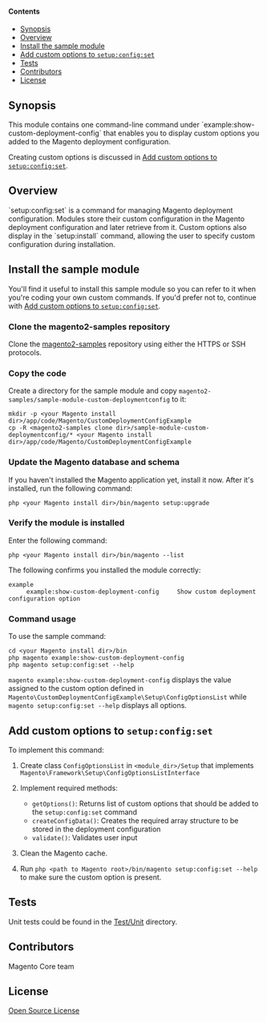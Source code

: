 #### Contents
*   <a href="#syn">Synopsis</a>
*   <a href="#over">Overview</a>
*   <a href="#install">Install the sample module</a>
*   <a href="#add-options">Add custom options to <code>setup:config:set</code></a>
*   <a href="#tests">Tests</a>
*   <a href="#contrib">Contributors</a>
*   <a href="#lic">License</a>

<h2 id="syn">Synopsis</h2>
This module contains one command-line command under `example:show-custom-deployment-config` that enables you to display custom options you added to the Magento deployment configuration.

Creating custom options is discussed in <a href="#add-options">Add custom options to <code>setup:config:set</code></a>.

<h2 id="over">Overview</h2>
`setup:config:set` is a command for managing Magento deployment configuration. Modules store their custom
configuration in the Magento deployment configuration and later retrieve from it. Custom options also display in the
`setup:install` command, allowing the user to specify custom configuration during installation.

<h2 id="install">Install the sample module</h2>
You'll find it useful to install this sample module so you can refer to it when you're coding your own custom commands. If you'd prefer not to, continue with <a href="#add-options">Add custom options to <code>setup:config:set</code></a>.

### Clone the magento2-samples repository
Clone the <a href="https://github.com/magento/magento2-samples" target="_blank">magento2-samples</a> repository using either the HTTPS or SSH protocols. 

### Copy the code
Create a directory for the sample module and copy `magento2-samples/sample-module-custom-deploymentconfig` to it:

    mkdir -p <your Magento install dir>/app/code/Magento/CustomDeploymentConfigExample
    cp -R <magento2-samples clone dir>/sample-module-custom-deploymentconfig/* <your Magento install dir>/app/code/Magento/CustomDeploymentConfigExample

### Update the Magento database and schema
If you haven't installed the Magento application yet, install it now. After it's installed, run the following command:

    php <your Magento install dir>/bin/magento setup:upgrade

### Verify the module is installed
Enter the following command:

    php <your Magento install dir>/bin/magento --list

The following confirms you installed the module correctly:

    example
         example:show-custom-deployment-config     Show custom deployment configuration option

### Command usage
To use the sample command:

	cd <your Magento install dir>/bin
	php magento example:show-custom-deployment-config
	php magento setup:config:set --help

`magento example:show-custom-deployment-config` displays the value assigned to the custom option defined in `Magento\CustomDeploymentConfigExample\Setup\ConfigOptionsList` while `magento setup:config:set --help` displays all options.

<h2 id="add-options">Add custom options to <code>setup:config:set</code></h2>
To implement this command:

1.	Create class `ConfigOptionsList` in `<module_dir>/Setup` that implements
`Magento\Framework\Setup\ConfigOptionsListInterface`

2.	Implement required methods:

	* `getOptions()`: Returns list of custom options that should be added to the `setup:config:set` command
	* `createConfigData()`: Creates the required array structure to be stored in the deployment configuration
	* `validate()`: Validates user input

3.	Clean the Magento cache.

4.	Run `php <path to Magento root>/bin/magento setup:config:set --help` to make sure the custom option is present.

## Tests

Unit tests could be found in the [Test/Unit](Test/Unit) directory.

## Contributors

Magento Core team

## License

[Open Source License](LICENSE.txt)
